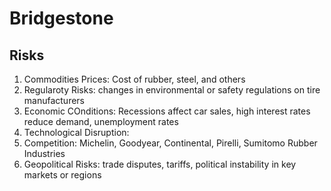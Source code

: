 # Bridgestone

## Risks 

1. Commodities Prices: Cost of rubber, steel, and others 
2. Regularoty Risks: changes in environmental or safety regulations on tire manufacturers
3. Economic COnditions: Recessions affect car sales, high interest rates reduce demand, unemployment rates 
4. Technological Disruption: 
5. Competition: Michelin, Goodyear, Continental, Pirelli, Sumitomo Rubber Industries 
6. Geopolitical Risks: trade disputes, tariffs, political instability in key markets or regions 
